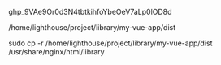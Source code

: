 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

/home/lighthouse/project/library/my-vue-app/dist

sudo cp -r /home/lighthouse/project/library/my-vue-app/dist /usr/share/nginx/html/library